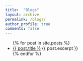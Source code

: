 ```yaml
---
title:  "Blogs"
layout: archive
permalink: /blogs/
author_profile: true
comments: false
---
```


<ul>
  {% for post in site.posts %}
    <li>
      <a href="{{ post.url }}">{{ post.title }}</a>
      {{ post.excerpt }}
    </li>
  {% endfor %}
</ul>


